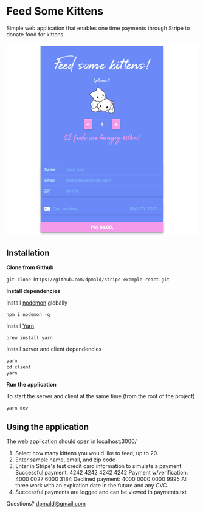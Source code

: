 # Feed Some Kittens

Simple web application that enables one time payments through Stripe to donate food for kittens.

![app screenshot](./client/public/screenshot.png)

## Installation

**Clone from Github**

`git clone https://github.com/dpmald/stripe-example-react.git`

**Install dependencies**

Install [nodemon](https://github.com/remy/nodemon) globally

```
npm i nodemon -g
```

Install [Yarn](https://classic.yarnpkg.com/en/docs/install/)

```
brew install yarn
```

Install server and client dependencies

```
yarn
cd client
yarn
```

**Run the application**

To start the server and client at the same time (from the root of the project)

```
yarn dev
```


## Using the application

The web application should open in localhost:3000/
1. Select how many kittens you would like to feed, up to 20.
2. Enter sample name, email, and zip code
3. Enter in Stripe's test credit card information to simulate a payment:
Successful payment: 4242 4242 4242 4242
Payment w/verification: 4000 0027 6000 3184
Declined payment: 4000 0000 0000 9995
All three work with an expiration date in the future and any CVC.
4. Successful payments are logged and can be viewed in payments.txt

Questions? dpmald@gmail.com
